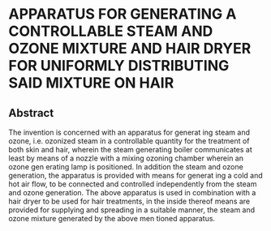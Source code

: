 # APPARATUS FOR GENERATING A CONTROLLABLE STEAM AND OZONE MIXTURE AND HAIR DRYER FOR UNIFORMLY DISTRIBUTING SAID MIXTURE ON HAIR

## Abstract
The invention is concerned with an apparatus for generat ing steam and ozone, i.e. ozonized steam in a controllable quantity for the treatment of both skin and hair, wherein the steam generating boiler communicates at least by means of a nozzle with a mixing ozoning chamber wherein an ozone gen erating lamp is positioned. In addition the steam and ozone generation, the apparatus is provided with means for generat ing a cold and hot air flow, to be connected and controlled independently from the steam and ozone generation. The above apparatus is used in combination with a hair dryer to be used for hair treatments, in the inside thereof means are provided for supplying and spreading in a suitable manner, the steam and ozone mixture generated by the above men tioned apparatus.